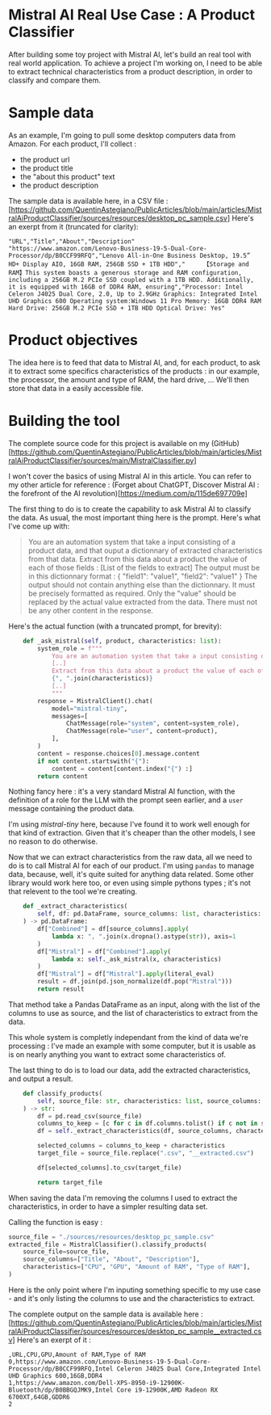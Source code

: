 # Mistral AI Real Use Case : A Product Classifier

After building some toy project with Mistral AI, let's build an real tool with real world application.
To achieve a project I'm working on, I need to be able to extract technical characteristics from a product description, in order to classify and compare them.

# Sample data

As an example, I'm going to pull some desktop computers data from Amazon.
For each product, I'll collect : 
* the product url
* the product title
* the "about this product" text
* the product description

The sample data is available here, in a CSV file : [https://github.com/QuentinAstegiano/PublicArticles/blob/main/articles/MistralAiProductClassifier/sources/resources/desktop_pc_sample.csv]
Here's an exerpt from it (truncated for clarity): 
```csv
"URL","Title","About","Description"
"https://www.amazon.com/Lenovo-Business-19-5-Dual-Core-Processor/dp/B0CCF99RFQ","Lenovo All-in-One Business Desktop, 19.5” HD+ Display AIO, 16GB RAM, 256GB SSD + 1TB HDD","     【Storage and RAM】This system boasts a generous storage and RAM configuration, including a 256GB M.2 PCIe SSD coupled with a 1TB HDD. Additionally, it is equipped with 16GB of DDR4 RAM, ensuring","Processor: Intel Celeron J4025 Dual Core, 2.0, Up to 2.9GHz Graphics: Integrated Intel UHD Graphics 600 Operating system:Windows 11 Pro Memory: 16GB DDR4 RAM Hard Drive: 256GB M.2 PCIe SSD + 1TB HDD Optical Drive: Yes"
```

# Product objectives

The idea here is to feed that data to Mistral AI, and, for each product, to ask it to extract some specifics characteristics of the products : in our example, the processor, the amount and type of RAM, the hard drive, ...
We'll then store that data in a easily accessible file.

# Building the tool

The complete source code for this project is available on my (GitHub)[https://github.com/QuentinAstegiano/PublicArticles/blob/main/articles/MistralAiProductClassifier/sources/main/MistralClassifier.py]

I won't cover the basics of using Mistral AI in this article. You can refer to my other article for reference : (Forget about ChatGPT, Discover Mistral AI : the forefront of the AI revolution)[https://medium.com/p/115de697709e]

The first thing to do is to create the capability to ask Mistral AI to classify the data.
As usual, the most important thing here is the prompt. Here's what I've come up with:

> You are an automation system that take a input consisting of a product data, 
> and that ouput a dictionnary of extracted characteristics from that data.
> Extract from this data about a product the value of each of those fields : 
> [List of the fields to extract]
> The output must be in this dictionnary format : 
> {
>     "field1": "value1",
>     "field2": "value1"
> }
> The output should not contain anything else than the dictionnary. It must be precisely formatted as required.
> Only the "value" should be replaced by the actual value extracted from the data.
> There must not be any other content in the response.

Here's the actual function (with a truncated prompt, for brevity):
```python
    def _ask_mistral(self, product, characteristics: list):
        system_role = f"""
            You are an automation system that take a input consisting of a product data, 
            [..]
            Extract from this data about a product the value of each of those fields : 
            {", ".join(characteristics)}
            [..]
            """
        response = MistralClient().chat(
            model="mistral-tiny",
            messages=[
                ChatMessage(role="system", content=system_role),
                ChatMessage(role="user", content=product),
            ],
        )
        content = response.choices[0].message.content
        if not content.startswith("{"):
            content = content[content.index("{") :]
        return content
```

Nothing fancy here : it's a very standard Mistral AI function, with the definition of a role for the LLM with the prompt seen earlier, and a `user` message containing the product data.

I'm using *mistral-tiny* here, because I've found it to work well enough for that kind of extraction. Given that it's cheaper than the other models, I see no reason to do otherwise.

Now that we can extract characteristics from the raw data, all we need to do is to call Mistral AI for each of our product.
I'm using `pandas` to manage data, because, well, it's quite suited for anything data related. 
Some other library would work here too, or even using simple pythons types ; it's not that relevent to the tool we're creating.

```python
    def _extract_characteristics(
        self, df: pd.DataFrame, source_columns: list, characteristics: list
    ) -> pd.DataFrame:
        df["Combined"] = df[source_columns].apply(
            lambda x: ", ".join(x.dropna().astype(str)), axis=1
        )
        df["Mistral"] = df["Combined"].apply(
            lambda x: self._ask_mistral(x, characteristics)
        )
        df["Mistral"] = df["Mistral"].apply(literal_eval)
        result = df.join(pd.json_normalize(df.pop("Mistral")))
        return result
```

That method take a Pandas DataFrame as an input, along with the list of the columns to use as source, and the list of characteristics to extract from the data.

This whole system is completly independant from the kind of data we're processing : I've made an example with some computer, but it is usable as is on nearly anything you want to extract some characteristics of.

The last thing to do is to load our data, add the extracted characteristics, and output a result.

```python
    def classify_products(
        self, source_file: str, characteristics: list, source_columns: list
    ) -> str:
        df = pd.read_csv(source_file)
        columns_to_keep = [c for c in df.columns.tolist() if c not in source_columns]
        df = self._extract_characteristics(df, source_columns, characteristics)

        selected_columns = columns_to_keep + characteristics
        target_file = source_file.replace(".csv", "__extracted.csv")

        df[selected_columns].to_csv(target_file)

        return target_file
```

When saving the data I'm removing the columns I used to extract the characteristics, in order to have a simpler resulting data set.

Calling the function is easy : 
```python
source_file = "./sources/resources/desktop_pc_sample.csv"
extracted_file = MistralClassifier().classify_products(
    source_file=source_file,
    source_columns=["Title", "About", "Description"],
    characteristics=["CPU", "GPU", "Amount of RAM", "Type of RAM"],
)
```

Here is the only point where I'm inputing something specific to my use case - and it's only listing the columns to use and the characteristics to extract.

The complete output on the sample data is available here : [https://github.com/QuentinAstegiano/PublicArticles/blob/main/articles/MistralAiProductClassifier/sources/resources/desktop_pc_sample__extracted.csv]
Here's an exerpt of it : 
```csv
,URL,CPU,GPU,Amount of RAM,Type of RAM
0,https://www.amazon.com/Lenovo-Business-19-5-Dual-Core-Processor/dp/B0CCF99RFQ,Intel Celeron J4025 Dual Core,Integrated Intel UHD Graphics 600,16GB,DDR4
1,https://www.amazon.com/Dell-XPS-8950-i9-12900K-Bluetooth/dp/B0BBGQJMK9,Intel Core i9-12900K,AMD Radeon RX 6700XT,64GB,GDDR6
2
```

